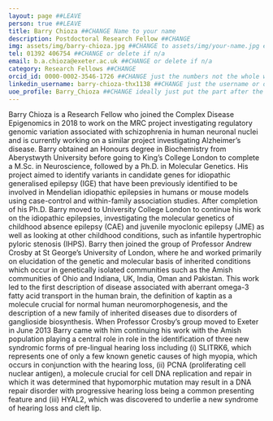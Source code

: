 ```yaml
---
layout: page ##LEAVE
person: true ##LEAVE
title: Barry Chioza ##CHANGE Name to your name
description: Postdoctoral Research Fellow ##CHANGE
img: assets/img/barry-chioza.jpg ##CHANGE to assets/img/your-name.jpg e.g. assets/img/jessica-shields.jpg
tel: 01392 406754 ##CHANGE or delete if n/a
email: b.a.chioza@exeter.ac.uk ##CHANGE or delete if n/a
category: Research Fellows ##CHANGE
orcid_id: 0000-0002-3546-1726 ##CHANGE just the numbers not the whole web address!!
linkedin_username: barry-chioza-thx1138 ##CHANGE just the username or delete if n/a
uoe_profile: Barry_Chioza ##CHANGE ideally just put the part after the web_id= sign in the web address i.e. for https://medicine.exeter.ac.uk/people/profile/index.php?web_id=Alice_Franklin just put Alice_Franklin 
---
```


<!-- DESCRIPTION - PLEASE EDIT THE BELOW -->
Barry Chioza is a Research Fellow who joined the Complex Disease Epigenomics in 2018 to work on the MRC project investigating regulatory genomic variation associated with schizophrenia in human neuronal nuclei and is currently working on a similar project investigating Alzheimer’s disease.
Barry obtained an Honours degree in Biochemistry from Aberystwyth University before going to King’s College London to complete a M.Sc. in Neuroscience, followed by a Ph.D. in Molecular Genetics. His project aimed to identify variants in candidate genes for idiopathic generalised epilepsy (IGE) that have been previously identified to be involved in Mendelian idiopathic epilepsies in humans or mouse models using case-control and within-family association studies.
After completion of his Ph.D. Barry moved to University College London to continue his work on the idiopathic epilepsies, investigating the molecular genetics of childhood absence epilepsy (CAE) and juvenile myoclonic epilepsy (JME) as well as looking at other childhood conditions, such as infantile hypertrophic pyloric stenosis (IHPS).
Barry then joined the group of Professor Andrew Crosby at St George’s University of London, where he and worked primarily on elucidation of the genetic and molecular basis of inherited conditions which occur in genetically isolated communities such as the Amish communities of Ohio and Indiana, UK, India, Oman and Pakistan. 
This work led to the first description of disease associated with aberrant omega-3 fatty acid transport in the human brain, the definition of kaptin as a molecule crucial for normal human neuromorphogenesis, and the description of a new family of inherited diseases due to disorders of ganglioside biosynthesis.
When Professor Crosby’s group moved to Exeter in June 2013 Barry came with him continuing his work with the Amish population playing a central role in role in the identification of three new syndromic forms of pre-lingual hearing loss including (i) SLITRK6, which represents one of only a few known genetic causes of high myopia, which occurs in conjunction with the hearing loss, (ii) PCNA (proliferating cell nuclear antigen), a molecule crucial for cell DNA replication and repair in which it was determined that hypomorphic mutation may result in a DNA repair disorder with progressive hearing loss being a common presenting feature and (iii) HYAL2, which was discovered to underlie a new syndrome of hearing loss and cleft lip.


<!-- if you are unsure how to complete this, look here (https://github.com/aspides-js/aspides-js.github.io/blob/master/_people/nicholas-clifton.md?plain=1) for an example or you can slack jessica-->
